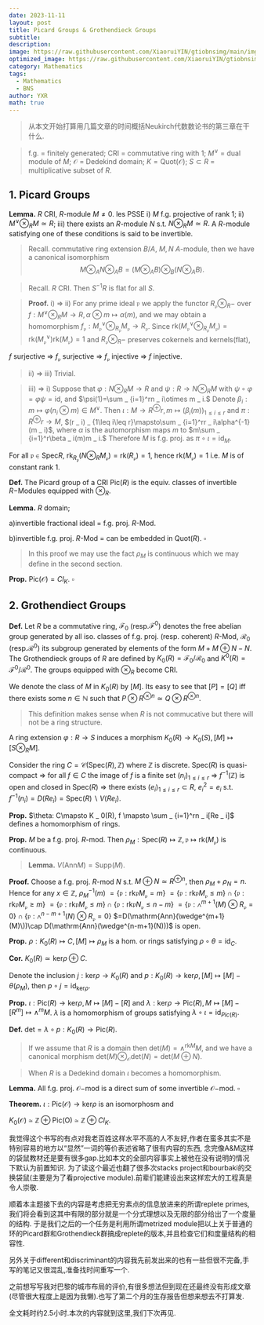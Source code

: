 ```yaml
---
date: 2023-11-11
layout: post
title: Picard Groups & Grothendieck Groups
subtitle: 
description: 
image: https://raw.githubusercontent.com/XiaoruiYIN/gtiobnsimg/main/img/sbn1102.jpg
optimized_image: https://raw.githubusercontent.com/XiaoruiYIN/gtiobnsimg/main/img/sbn1102.jpg
category: Mathematics
tags:
  - Mathematics
  - BNS
author: YXR
math: true
---
```


> 从本文开始打算用几篇文章的时间概括Neukirch代数数论书的第三章在干什么.

> f.g. = finitely generated; CRI = commutative ring with 1; $M^\vee$ = dual module of $M$; $\mathcal{O}$ = Dedekind domain; $K=\mathrm{Quot}(\mathcal{O})$; $S\subset R$ = multiplicative subset of $R$.

## 1. Picard Groups

**Lemma.** $R$ CRI, $R$-module $M\neq 0$. les PSSE
i) $M$ f.g. projective of rank $1$;
ii) $M^\vee\otimes
_
RM\simeq R$;
iii) there exists an $R$-module $N$ s.t. $N\otimes
_
RM\simeq R.$
A $R$-module satisfying one of these conditions is said to be invertible.


> Recall. commutative ring extension $B/A$, $M, N$ $A$-module, then we have a canonical isomorphism 
$$M\otimes
_
AN\otimes
_
AB=(M\otimes
_
AB)\otimes
_
B(N\otimes
_
AB).$$

> Recall. $R$ CRI. Then $S^{-1}R$ is flat for all $S$.

> **Proof.** i) $\Rightarrow$ ii) For any prime ideal $\mathfrak{p}$ we apply the functor $R
_
\mathfrak{p}\otimes
_
R-$ over $f:M^\vee\otimes
_
RM\to R, \alpha\otimes m\mapsto \alpha(m),$ and we may obtain a homomorphism
$f
_
\mathfrak{p}:M
_
\mathfrak{p}^\vee\otimes
_
{R
_
\mathfrak{p}}M
_
\mathfrak{p}\to R
_
\mathfrak{p}$. Since $\mathrm{rk}(M
_
\mathfrak{p}^\vee\otimes
_
{R
_
\mathfrak{p}}M
_
\mathfrak{p})=\mathrm{rk}(M
_
\mathfrak{p}^\vee)\mathrm{rk}(M
_
\mathfrak{p})=1$ and $R
_
\mathfrak{p}\otimes
_
R-$ preserves cokernels and kernels(flat),

$f$ surjective $\Rightarrow$ $f
_
\mathfrak{p}$ surjective $\Rightarrow$ $f
_
\mathfrak{p}$ injective $\Rightarrow$ $f$ injective. 

> ii) $\Rightarrow$ iii) Trivial.

> iii) $\Rightarrow$ i) Suppose that $\varphi:N\otimes
_
RM\to R$ and $\psi:R\to N\otimes
_
RM$ with $\psi\circ\varphi=\varphi\psi=\mathrm{id}$, and $\psi(1)=\sum
_
{i=1}^rn
_
i\otimes m
_
i.$ Denote $\beta
_
i:m\mapsto\varphi(n
_
i\otimes m)\in M^\vee.$ Then
$\iota:M\to R^\oplus r, m\mapsto (\beta
_
i(m))
_
{1\leq i\leq r}$ and $\pi:R^\oplus r \to M$, $(r
_
i)
_
{1\leq i\leq r}\mapsto\sum
_
{i=1}^rr
_
i\alpha^{-1}(m
_
i)$, where $\alpha$ is the automorphism maps $m$ to $m\sum
_
{i=1}^r\beta
_
i(m)m
_
i.$ Therefore $M$ is f.g. proj. as $\pi\circ\iota=\mathrm{id}
_
M.$

For all $\mathfrak{p}\in\mathrm{Spec}R,$ $\mathrm{rk}
_
{R
_
\mathfrak{p}}(N\otimes
_
R
M
_
\mathfrak{p})=\mathrm{rk}(R
_
\mathfrak{p})=1$, hence $\mathrm{rk}(M
_
\mathfrak{p})=1$ i.e. $M$ is of constant rank $1$.

**Def.** The Picard group of a CRI $\mathrm{Pic}(R)$ is the equiv. classes of invertible $R-$Modules equipped with $\otimes
_
R.$

**Lemma.** $R$ domain;

a)invertible fractional ideal = f.g. proj. $R$-Mod.

b)invertible f.g. proj. $R$-Mod = can be embedded in $\mathrm{Quot}(R)$. 
$\square$

> In this proof we may use the fact $\rho
_
M$ is continuous which we may define in the second section.

**Prop.** $\mathrm{Pic}(\mathcal{O})=Cl
_
K.$
$\square$



## 2. Grothendiect Groups

**Def.** Let $R$ be a commutative ring, $\mathcal{F}
_
0$ (resp.$\mathcal{F}^0$) denotes the free abelian group generated by all iso. classes of f.g. proj. (resp. coherent) $R$-Mod, $\mathcal{R}
_
0$ (resp.$\mathcal{R}^0$) its subgroup generated by elements of the form $M+M\oplus N-N.$ The Grothendieck groups of $R$ are defined by 
$K
_
0(R)=\mathcal{F}
_
0/\mathcal{R}
_
0$ and $K^0(R)=\mathcal{F}^0/\mathcal{R}^0.$ 
The groups equipped with $\otimes
_
R$ become CRI.

We denote the class of $M$ in $K
_
0(R)$ by $[M]$. Its easy to see that $[P]=[Q]$ iff there exists some $n\in\mathbb{N}$ such that $P\otimes R^{\otimes n}\simeq Q\otimes R^{\otimes n}.$

> This definition makes sense when $R$ is not commucative but there will not be a ring structure.

A ring extension $\varphi:R\to S$ induces a morphism $K
_
0(R)\to K
_
0(S), [M]\mapsto [S\otimes
_
RM].$

Consider the ring $C=\mathcal{C}(\mathrm{Spec}(R),\mathbb{Z})$ where $\mathbb{Z}$ is discrete. $\mathrm{Spec}(R)$ is quasi-compact $\Rightarrow$ for all $f\in C$ the image of $f$ is a finite set $(n
_
i)
_
{1\leq i\leq r}$ $\Rightarrow$ $f^{-1}(\mathbb{Z})$ is open and closed in $\mathrm{Spec}(R)$ $\Rightarrow$ there exists $(e
_
i)
_
{1\leq i\leq r}\subset R,$ $e
_
i^2=e
_
i$ s.t. $f^{-1}(n
_
i)=D(Re
_
i)=\mathrm{Spec}(R)\backslash V(Re
_
i).$

**Prop.** $\theta: C\mapsto K
_
0(R), f \mapsto \sum
_
{i=1}^rn
_
i[Re
_
i]$ defines a homomorphism of rings.



**Prop.** $M$ be a f.g. proj. $R$-mod. Then $\rho
_
M:\mathrm{Spec}(R)\mapsto \mathbb{Z}, \mathfrak{p}\mapsto \mathrm{rk}(M
_
\mathfrak{p})$ is continuous.

> **Lemma.** $V(\mathrm{Ann}M)=\mathrm{Supp}(M).$

**Proof.** Choose a f.g. proj. $R$-mod $N$ s.t. $M\oplus N\simeq R^{\oplus n},$ then $\rho
_
M+\rho
_N=n.$ Hence for any $x\in\mathbb{Z}$, $\rho
_
M^{-1}(m)$ $=\{\mathfrak{p}:\mathrm{rk}\mathfrak{p}M
_
\mathfrak{p}=m\}$ $=\{\mathfrak{p}:\mathrm{rk}\mathfrak{p}M
_
\mathfrak{p}\leq m\}\cap\{\mathfrak{p}:\mathrm{rk}\mathfrak{p}M
_
\mathfrak{p}\geq m\}$ $=\{\mathfrak{p}:\mathrm{rk}\mathfrak{p}M
_
\mathfrak{p}\leq m\}\cap\{\mathfrak{p}:\mathrm{rk}\mathfrak{p}N
_
\mathfrak{p}\leq n-m\}$ $=\{\mathfrak{p}:\wedge^{m+1}(M)\otimes R
_
\mathfrak{p}=0\}\cap\{\mathfrak{p}:\wedge^{n-m+1}(N)\otimes R
_
\mathfrak{p}=0\}$ $=D(\mathrm{Ann}(\wedge^{m+1}(M)\))\cap D(\mathrm{Ann}(\wedge^{n-m+1}(N)))$ is open.

**Prop.** $\rho:K
_0(R)\mapsto C,[M]\mapsto \rho
_
M$ is a hom. or rings satisfying $\rho\circ\theta=\mathrm{id}
_
C.$

**Cor.** $K
_
0(R)\simeq\mathrm{ker}\rho\oplus C.$

Denote the inclusion $j:\mathrm{ker}\rho\to K
_
0(R)$ and $p:K
_
0(R)\to\mathrm{ker}\rho, [M]\mapsto [M]-\theta(\rho
_
M),$ then $p\circ j= \mathrm{id}
_
{\mathrm{ker}\rho}.$

**Prop.** $\iota: \mathrm{Pic}(R)\to \mathrm{ker}\rho, M\mapsto [M]-[R]$ and
$\lambda: \mathrm{ker}\rho\to\mathrm{Pic}(R) , M\mapsto [M]-[R^m]\mapsto \wedge^mM$. $\lambda$ is a homomorphism of groups satisfying $\lambda\circ\iota=\mathrm{id}
_
{Pic(R)}.$

**Def.** $\mathrm{det}=\lambda\circ p:K
_
0(R)\to\mathrm{Pic}(R).$

> If we assume that $R$ is a domain then $\mathrm{det}(M)=\wedge^{\mathrm{rk}M}M$, and we have a canonical morphism $\mathrm{det}(M)\otimes
_
{\mathcal{O}}\mathrm{det}(N)=\mathrm{det}(M\oplus N).$

> When $R$ is a Dedekind domain $\iota$ becomes a homomorphism.

**Lemma.** All f.g. proj. $\mathcal{O}-$mod is a direct sum of some invertible $\mathcal{O}-$mod. $\square$

**Theorem.** $\iota:\mathrm{Pic}(\mathcal{O})\to \mathrm{ker}\rho$ is an isomorphosm and 

$K
_
0(\mathcal{O})\simeq\mathbb{Z}\oplus\mathrm{Pic}(\mathrm{O})\simeq\mathbb{Z}\oplus Cl
_
K.$


我觉得这个书写的有点对我老百姓这样水平不高的人不友好,作者在蛮多其实不是特别容易的地方以“显然”一词的等价表述省略了很有内容的东西,
念完像A&M这样的袋鼠教材还是要有很多gap.比如本文的全部内容事实上被他在没有说明的情况下默认为前置知识.
为了读这个最近也翻了很多次stacks project和bourbaki的交换袋鼠(主要是为了看projective module).前辈们能建设出来这样宏大的工程真是令人崇敬.

顺着本主题接下去的内容是考虑把无穷素点的信息放进来的所谓replete primes, 我们将会看到这其中有限的部分就是一个分式理想以及无限的部分给出了一个度量的结构.
于是我们之后的一个任务是利用所谓metrized module把以上关于普通的环的Picard群和Grothendieck群搞成replete的版本,并且检查它们和度量结构的相容性.

另外关于different和discriminant的内容我先前发出来的也有一些但很不完备,手写的笔记又很混乱,准备找时间重写一个.

之前想写写我对巴黎的城市布局的评价,有很多想法但到现在还最终没有形成文章(尽管很大程度上是因为我懒).也写了第二个月的生存报告但想来想去不打算发.

全文耗时约2.5小时.本次的内容就到这里,我们下次再见.
